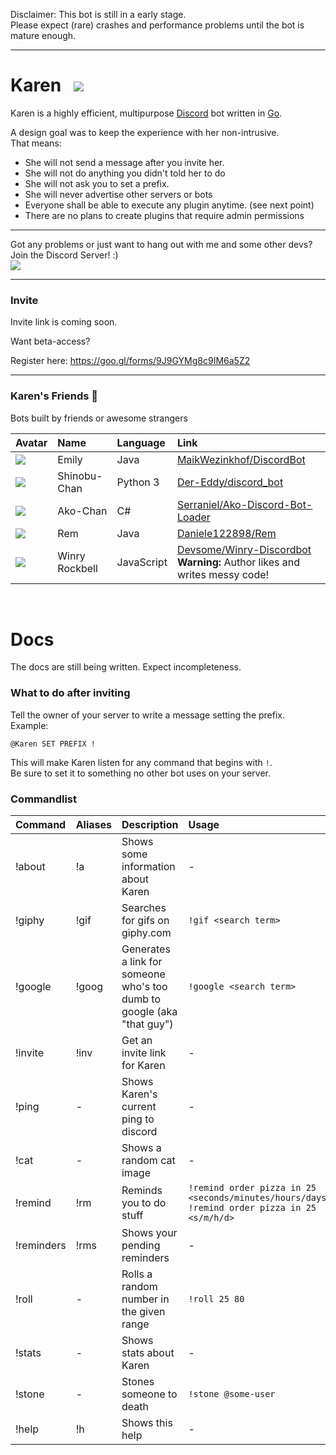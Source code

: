 Disclaimer: This bot is still in a early stage.<br>
Please expect (rare) crashes and performance problems until the bot is mature enough.
<hr>

# Karen &nbsp; ![](http://i.imgur.com/vDJVt9g.png)

Karen is a highly efficient, multipurpose [Discord](https://discordapp.com/) bot written in [Go](http://golang.org/).

A design goal was to keep the experience with her non-intrusive.<br>
That means:

- She will not send a message after you invite her.
- She will not do anything you didn't told her to do
- She will not ask you to set a prefix.
- She will never advertise other servers or bots
- Everyone shall be able to execute any plugin anytime. (see next point)
- There are no plans to create plugins that require admin permissions

<hr>

Got any problems or just want to hang out with me and some other devs?<br>
Join the Discord Server! :)<br>
[![](https://discordapp.com/api/guilds/180818466847064065/widget.png)](https://discord.gg/5SjDr3G)

<hr>

### Invite
Invite link is coming soon.

Want beta-access?

Register here: https://goo.gl/forms/9J9GYMg8c9IM6a5Z2

<hr>

### Karen's Friends :tada:
Bots built by friends or awesome strangers

|Avatar|Name|Language|Link|
|:-|:-|:-|:-|
|![](http://i.imgur.com/SrgZI3g.png)|Emily|Java|[MaikWezinkhof/DiscordBot](https://github.com/MaikWezinkhof/DiscordBot)
|![](http://i.imgur.com/Tb0FZoZ.png)|Shinobu-Chan|Python 3|[Der-Eddy/discord_bot](https://github.com/Der-Eddy/discord_bot)
|![](http://i.imgur.com/PNcNRfM.png)|Ako-Chan|C#|[Serraniel/Ako-Discord-Bot-Loader](https://github.com/Serraniel/Ako-Discord-Bot-Loader)
|![](http://i.imgur.com/7KiL7oG.png)|Rem|Java|[Daniele122898/Rem](https://github.com/Daniele122898/Rem)
|![](http://i.imgur.com/vBnv5u2.png)|Winry Rockbell|JavaScript|[Devsome/Winry-Discordbot](https://github.com/Devsome/EliteBot) <br> **Warning:** Author likes and writes messy code!

<br>

# Docs

The docs are still being written.
Expect incompleteness.

### What to do after inviting
Tell the owner of your server to write a message setting the prefix.<br>
Example:
```
@Karen SET PREFIX !
```
This will make Karen listen for any command that begins with `!`.<br>
Be sure to set it to something no other bot uses on your server.

### Commandlist
|Command|Aliases|Description|Usage
|:-|:-|:-|:-|
|!about|!a|Shows some information about Karen|-
|!giphy|!gif|Searches for gifs on giphy.com|`!gif <search term>`
|!google|!goog|Generates a link for someone who's too dumb to google (aka "that guy")|`!google <search term>`
|!invite|!inv|Get an invite link for Karen|-
|!ping|-|Shows Karen's current ping to discord|-
|!cat|-|Shows a random cat image|-
|!remind|!rm|Reminds you to do stuff|`!remind order pizza in 25 <seconds/minutes/hours/days>`<br>`!remind order pizza in 25 <s/m/h/d>`
|!reminders|!rms|Shows your pending reminders|-
|!roll|-|Rolls a random number in the given range|`!roll 25 80`
|!stats|-|Shows stats about Karen|-
|!stone|-|Stones someone to death|`!stone @some-user`
|!help|!h|Shows this help|-
